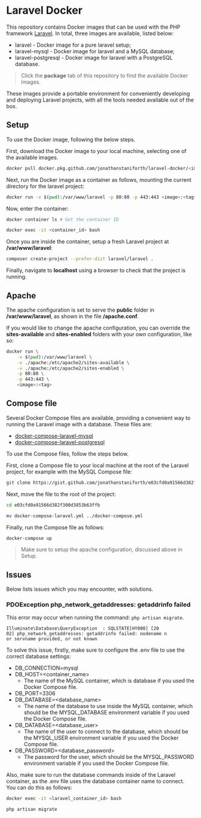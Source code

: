# Laravel Docker

This repository contains Docker images that can be used with the PHP framework [Laravel](https://laravel.com). In total, three images are available, listed below:

* laravel - Docker image for a pure laravel setup;
* laravel-mysql - Docker image for laravel and a MySQL database;
* laravel-postgresql - Docker image for laravel with a PostgreSQL database.

> Click the **package** tab of this repository to find the available Docker images.

These images provide a portable environment for conveniently developing and deploying Laravel projects, with all the tools needed available out of the box.

## Setup

To use the Docker image, following the below steps.

First, download the Docker image to your local machine, selecting one of the available images.

```bash
docker pull docker.pkg.github.com/jonathanstaniforth/laravel-docker/<image>:<tag>
```

Next, run the Docker image as a container as follows, mounting the current directory for the laravel project:

```bash
docker run -v $(pwd):/var/www/laravel -p 80:80 -p 443:443 <image>:<tag>
```

Now, enter the container:

```bash
docker container ls # Get the container ID

docker exec -it <container_id> bash
```

Once you are inside the container, setup a fresh Laravel project at **/var/www/laravel**:

```bash
composer create-project --prefer-dist laravel/laravel .
```

Finally, navigate to **localhost** using a browser to check that the project is running.

## Apache

The apache configuration is set to serve the **public** folder in **/var/www/laravel**, as shown in the file **/apache.conf**.

If you would like to change the apache configuration, you can override the **sites-available** and **sites-enabled** folders with your own configuration, like so:

```bash
docker run \
    -v $(pwd):/var/www/laravel \
    -v ./apache:/etc/apache2/sites-available \
    -v ./apache:/etc/apache2/sites-enabled \
    -p 80:80 \
    -p 443:443 \
    <image>:<tag>
```

## Compose file

Several Docker Compose files are available, providing a convenient way to running the Laravel image with a database. These files are:

* [docker-compose-laravel-mysql](https://gist.github.com/jonathanstaniforth/e03cfd0a91566d382f300d3853b63ffb)
* [docker-compose-laravel-postgresql](https://gist.github.com/jonathanstaniforth/21db87c998d84d10defd4523a3aae4e7)

To use the Compose files, follow the steps below.

First, clone a Compose file to your local machine at the root of the Laravel project, for example with the MySQL Compose file:

```bash
git clone https://gist.github.com/jonathanstaniforth/e03cfd0a91566d382f300d3853b63ffb
```

Next, move the file to the root of the project:

```bash
cd e03cfd0a91566d382f300d3853b63ffb

mv docker-compose-laravel.yml ../docker-compose.yml
```

Finally, run the Compose file as follows:

```bash
docker-compose up
```

> Make sure to setup the apache configuration, discussed above in Setup.

## Issues

Below lists issues which you may encounter, with solutions.

### PDOException php_network_getaddresses: getaddrinfo failed

This error may occur when running the command: ```php artisan migrate```.

```
Illuminate\Database\QueryException  : SQLSTATE[HY000] [20
02] php_network_getaddresses: getaddrinfo failed: nodename n
or servname provided, or not known
```

To solve this issue, firstly, make sure to configure the .env file to use the correct database settings:

* DB_CONNECTION=mysql
* DB_HOST=\<container\_name\>
  * The name of the MySQL container, which is database if you used the Docker Compose file.
* DB_PORT=3306
* DB_DATABASE=\<database\_name\>
  * The name of the database to use inside the MySQL container, which should be the MYSQL_DATABASE environment variable if you used the Docker Compose file.
* DB_DATABASE=\<database\_user\>
  * The name of the user to connect to the database, which should be the MYSQL_USER environment variable if you used the Docker Compose file.
* DB_PASSWORD=\<database\_password\>
  * The password for the user, which should be the MYSQL_PASSWORD environment variable if you used the Docker Compose file.

Also, make sure to run the database commands inside of the Laravel container, as the .env file uses the database container name to connect. You can do this as follows:

```bash
docker exec -it <laravel_container_id> bash

php artisan migrate
```
